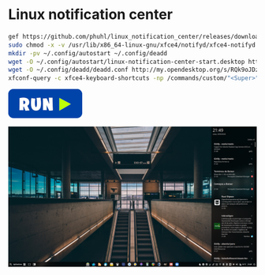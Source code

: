 # Linux notification center
```bash
gef https://github.com/phuhl/linux_notification_center/releases/download/1.7.2/deadd-notification-center /usr/local/bin/deadd-notification-center #update-link
sudo chmod -x -v /usr/lib/x86_64-linux-gnu/xfce4/notifyd/xfce4-notifyd
mkdir -pv ~/.config/autostart ~/.config/deadd
wget -O ~/.config/autostart/linux-notification-center-start.desktop http://my.opendesktop.org/s/7cMHm7f5XtJbcRq/download #update-link
wget -O ~/.config/deadd/deadd.conf http://my.opendesktop.org/s/RQk9oJDzgrAk7RZ/download #update-link
xfconf-query -c xfce4-keyboard-shortcuts -np /commands/custom/"<Super>"n -s 'sh -c "kill -s USR1 $(pidof deadd-notification-center)"' -n -t string
```
[![bashrun](../images/bashrun.png)](br:linux-notification-center)

![linux-notification-center](../images/linux-notification-center.png)